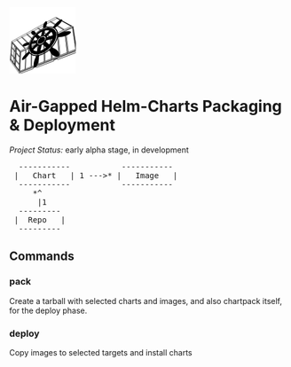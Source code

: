 ![Logo](https://github.com/SysBind/chartpack/blob/master/logo.png)

# Air-Gapped Helm-Charts Packaging & Deployment

_Project Status:_ early alpha stage, in development

<pre>
  -----------           -----------
 |   Chart   | 1 --->* |   Image   |
  -----------           -----------
     *^
      |1
  ---------
 |  Repo   |
  ---------
</pre>

## Commands


### pack

Create a tarball with selected charts and images,
and also chartpack itself, for the deploy phase.


### deploy 

Copy images to selected targets and install charts 

